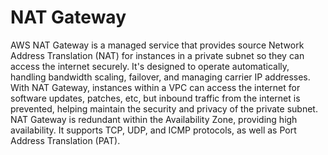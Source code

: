 # NAT Gateway

AWS NAT Gateway is a managed service that provides source Network Address Translation (NAT) for instances in a private subnet so they can access the internet securely. It's designed to operate automatically, handling bandwidth scaling, failover, and managing carrier IP addresses. With NAT Gateway, instances within a VPC can access the internet for software updates, patches, etc, but inbound traffic from the internet is prevented, helping maintain the security and privacy of the private subnet. NAT Gateway is redundant within the Availability Zone, providing high availability. It supports TCP, UDP, and ICMP protocols, as well as Port Address Translation (PAT).